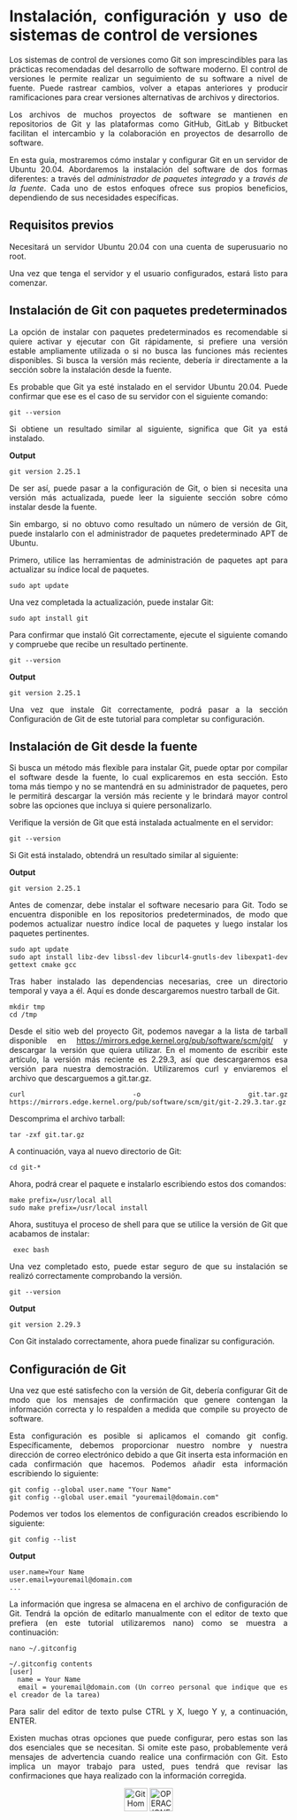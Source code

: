 <div align="justify">

# Instalación, configuración y uso de sistemas de control de versiones

 Los sistemas de control de versiones como Git son imprescindibles para las prácticas recomendadas del desarrollo de software moderno. El control de versiones le permite realizar un seguimiento de su software a nivel de fuente. Puede rastrear cambios, volver a etapas anteriores y producir ramificaciones para crear versiones alternativas de archivos y directorios.

 Los archivos de muchos proyectos de software se mantienen en repositorios de Git y las plataformas como GitHub, GitLab y Bitbucket facilitan el intercambio y la colaboración en proyectos de desarrollo de software.

 En esta guía, mostraremos cómo instalar y configurar Git en un servidor de Ubuntu 20.04. Abordaremos la instalación del software de dos formas diferentes: a través del *administrador de paquetes integrado* y a *través de la fuente*. Cada uno de estos enfoques ofrece sus propios beneficios, dependiendo de sus necesidades específicas.

## Requisitos previos

 Necesitará un servidor Ubuntu 20.04 con una cuenta de superusuario no root.

 Una vez que tenga el servidor y el usuario configurados, estará listo para comenzar.

## Instalación de Git con paquetes predeterminados

 La opción de instalar con paquetes predeterminados es recomendable si quiere activar y ejecutar con Git rápidamente, si prefiere una versión estable ampliamente utilizada o si no busca las funciones más recientes disponibles. Si busca la versión más reciente, debería ir directamente a la sección sobre la instalación desde la fuente.

 Es probable que Git ya esté instalado en el servidor Ubuntu 20.04. Puede confirmar que ese es el caso de su servidor con el siguiente comando:

```
git --version
```

 Si obtiene un resultado similar al siguiente, significa que Git ya está instalado.

__Output__

```
git version 2.25.1
```

 De ser así, puede pasar a la configuración de Git, o bien si necesita una versión más actualizada, puede leer la siguiente sección sobre cómo instalar desde la fuente.

 Sin embargo, si no obtuvo como resultado un número de versión de Git, puede instalarlo con el administrador de paquetes predeterminado APT de Ubuntu.

 Primero, utilice las herramientas de administración de paquetes apt para actualizar su índice local de paquetes.

```
sudo apt update
``` 

 Una vez completada la actualización, puede instalar Git:

```
sudo apt install git
``` 

 Para confirmar que instaló Git correctamente, ejecute el siguiente comando y compruebe que recibe un resultado pertinente.

```
git --version
```

__Output__

```
git version 2.25.1
```

 Una vez que instale Git correctamente, podrá pasar a la sección Configuración de Git de este tutorial para completar su configuración.

## Instalación de Git desde la fuente

 Si busca un método más flexible para instalar Git, puede optar por compilar el software desde la fuente, lo cual explicaremos en esta sección. Esto toma más tiempo y no se mantendrá en su administrador de paquetes, pero le permitirá descargar la versión más reciente y le brindará mayor control sobre las opciones que incluya si quiere personalizarlo.

 Verifique la versión de Git que está instalada actualmente en el servidor:

```
git --version
```

 Si Git está instalado, obtendrá un resultado similar al siguiente:

__Output__

```
git version 2.25.1
```

 Antes de comenzar, debe instalar el software necesario para Git. Todo se encuentra disponible en los repositorios predeterminados, de modo que podemos actualizar nuestro índice local de paquetes y luego instalar los paquetes pertinentes.

```
sudo apt update
sudo apt install libz-dev libssl-dev libcurl4-gnutls-dev libexpat1-dev gettext cmake gcc
``` 

 Tras haber instalado las dependencias necesarias, cree un directorio temporal y vaya a él. Aquí es donde descargaremos nuestro tarball de Git.

```
mkdir tmp
cd /tmp
``` 

 Desde el sitio web del proyecto Git, podemos navegar a la lista de tarball disponible en https://mirrors.edge.kernel.org/pub/software/scm/git/ y descargar la versión que quiera utilizar. En el momento de escribir este artículo, la versión más reciente es 2.29.3, así que descargaremos esa versión para nuestra demostración. Utilizaremos curl y enviaremos el archivo que descarguemos a git.tar.gz.

```
curl -o git.tar.gz https://mirrors.edge.kernel.org/pub/software/scm/git/git-2.29.3.tar.gz
``` 

 Descomprima el archivo tarball:

```
tar -zxf git.tar.gz
``` 

 A continuación, vaya al nuevo directorio de Git:

```
cd git-*
``` 

 Ahora, podrá crear el paquete e instalarlo escribiendo estos dos comandos:

```
make prefix=/usr/local all
sudo make prefix=/usr/local install
``` 

 Ahora, sustituya el proceso de shell para que se utilice la versión de Git que acabamos de instalar:

```
 exec bash
```

 Una vez completado esto, puede estar seguro de que su instalación se realizó correctamente comprobando la versión.

```
git --version
```

__Output__

```
git version 2.29.3
```

 Con Git instalado correctamente, ahora puede finalizar su configuración.

## Configuración de Git

 Una vez que esté satisfecho con la versión de Git, debería configurar Git de modo que los mensajes de confirmación que genere contengan la información correcta y lo respalden a medida que compile su proyecto de software.

 Esta configuración es posible si aplicamos el comando git config. Específicamente, debemos proporcionar nuestro nombre y nuestra dirección de correo electrónico debido a que Git inserta esta información en cada confirmación que hacemos. Podemos añadir esta información escribiendo lo siguiente:

```
git config --global user.name "Your Name"
git config --global user.email "youremail@domain.com"
```

 Podemos ver todos los elementos de configuración creados escribiendo lo siguiente:

```
git config --list
```

__Output__

```
user.name=Your Name
user.email=youremail@domain.com
...
```

 La información que ingresa se almacena en el archivo de configuración de Git. Tendrá la opción de editarlo manualmente con el editor de texto que prefiera (en este tutorial utilizaremos nano) como se muestra a continuación:

```
nano ~/.gitconfig
```

``` 
~/.gitconfig contents
[user]
  name = Your Name
  email = youremail@domain.com (Un correo personal que indique que es el creador de la tarea)
```

 Para salir del editor de texto pulse CTRL y X, luego Y y, a continuación, ENTER.

 Existen muchas otras opciones que puede configurar, pero estas son las dos esenciales que se necesitan. Si omite este paso, probablemente verá mensajes de advertencia cuando realice una confirmación con Git. Esto implica un mayor trabajo para usted, pues tendrá que revisar las confirmaciones que haya realizado con la información corregida.

<div align="center">
    <a href="README.md"><img src="../../img/home.png" alt="Git Home" style="width:42px;height:42px;"></a>
    <a href="OPERACIONES_ESENCIALES.md"><img src="../../img/next.png" alt="OPERACIONES ESENCIALES" style="width:42px;height:42px;"> 
</div>

</div>
